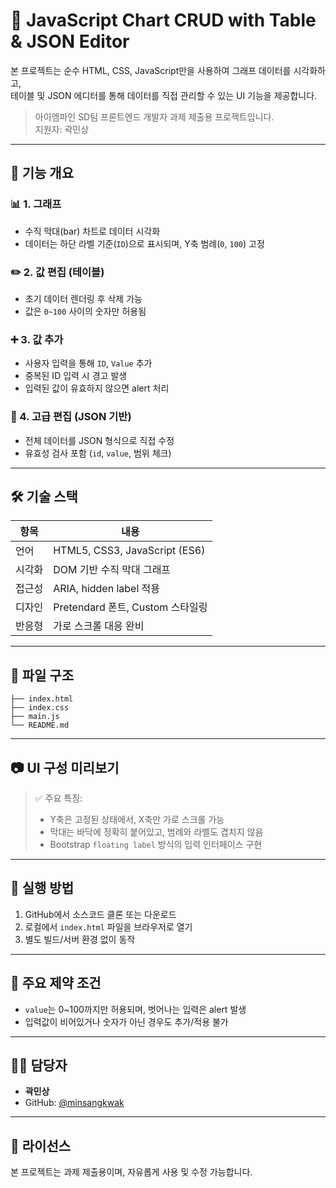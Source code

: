 # 🎯 JavaScript Chart CRUD with Table & JSON Editor

본 프로젝트는 순수 HTML, CSS, JavaScript만을 사용하여 그래프 데이터를 시각화하고,  
테이블 및 JSON 에디터를 통해 데이터를 직접 관리할 수 있는 UI 기능을 제공합니다.

> 아이엠파인 SD팀 프론트엔드 개발자 과제 제출용 프로젝트입니다.  
> 지원자: 곽민상

---

## 📌 기능 개요

### 📊 1. 그래프

-   수직 막대(bar) 차트로 데이터 시각화
-   데이터는 하단 라벨 기준(`ID`)으로 표시되며, Y축 범례(`0`, `100`) 고정

### ✏️ 2. 값 편집 (테이블)

-   초기 데이터 렌더링 후 삭제 가능
-   값은 `0~100` 사이의 숫자만 허용됨

### ➕ 3. 값 추가

-   사용자 입력을 통해 `ID`, `Value` 추가
-   중복된 ID 입력 시 경고 발생
-   입력된 값이 유효하지 않으면 alert 처리

### 🧾 4. 고급 편집 (JSON 기반)

-   전체 데이터를 JSON 형식으로 직접 수정
-   유효성 검사 포함 (`id`, `value`, 범위 체크)

---

## 🛠 기술 스택

| 항목   | 내용                             |
| ------ | -------------------------------- |
| 언어   | HTML5, CSS3, JavaScript (ES6)    |
| 시각화 | DOM 기반 수직 막대 그래프        |
| 접근성 | ARIA, hidden label 적용          |
| 디자인 | Pretendard 폰트, Custom 스타일링 |
| 반응형 | 가로 스크롤 대응 완비            |

---

## 📁 파일 구조

```
├── index.html
├── index.css
├── main.js
└── README.md
```

---

## 📷 UI 구성 미리보기

> ✅ 주요 특징:
>
> -   Y축은 고정된 상태에서, X축만 가로 스크롤 가능
> -   막대는 바닥에 정확히 붙어있고, 범례와 라벨도 겹치지 않음
> -   Bootstrap `floating label` 방식의 입력 인터페이스 구현

---

## 🚀 실행 방법

1. GitHub에서 소스코드 클론 또는 다운로드
2. 로컬에서 `index.html` 파일을 브라우저로 열기
3. 별도 빌드/서버 환경 없이 동작

---

## 📌 주요 제약 조건

-   `value`는 0~100까지만 허용되며, 벗어나는 입력은 alert 발생
-   입력값이 비어있거나 숫자가 아닌 경우도 추가/적용 불가

---

## 🙋‍♂️ 담당자

-   **곽민상**
-   GitHub: [@minsangkwak](https://github.com/MinsangKwak)

---

## 📄 라이선스

본 프로젝트는 과제 제출용이며, 자유롭게 사용 및 수정 가능합니다.
